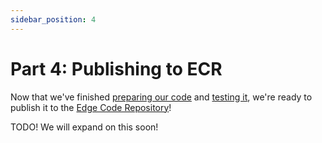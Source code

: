 ```yaml
---
sidebar_position: 4
---
```


# Part 4: Publishing to ECR

Now that we've finished [preparing our code](creating-an-edge-app) and [testing it](testing-an-edge-app), we're ready to publish it to the [Edge Code Repository](https://portal.sagecontinuum.org)!

TODO! We will expand on this soon!

<!--

The following steps are required to submit a plugin to ECR.

1. Create a repo for plugin and add required packaging files. (See [pywaggle guide](https://github.com/waggle-sensor/pywaggle/blob/main/docs/writing-a-plugin.md#adding-hello-world-plugin-packaging-info) for details.)
2. Go to [Edge Code Repository](https://portal.sagecontinuum.org).
3. Go to "Sign In" and follow the instructions.
4. Go to "My Apps".
5. Go to "Create app" and follow the instructions.

If everything is successful, your plugin will appeared and be marked as "Built".

<!--
## Schedule plugin for deployment

_TODO This is work in progress! We will update this section once the scheduler is public._

## Access plugin data

Once a plugin has been deployed to node(s) and is publishing data, you can [access the published data](../accessing-data) in the Data Repository.
-->
